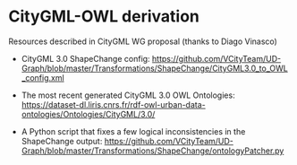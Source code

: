 # CityGML-OWL derivation

Resources described in CityGML WG proposal (thanks to Diago Vinasco)

* CityGML 3.0 ShapeChange config: https://github.com/VCityTeam/UD-Graph/blob/master/Transformations/ShapeChange/CityGML3.0_to_OWL_config.xml

* The most recent generated CityGML 3.0 OWL Ontologies: https://dataset-dl.liris.cnrs.fr/rdf-owl-urban-data-ontologies/Ontologies/CityGML/3.0/

* A Python script that fixes a few logical inconsistencies in the ShapeChange output: https://github.com/VCityTeam/UD-Graph/blob/master/Transformations/ShapeChange/ontologyPatcher.py